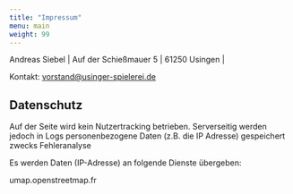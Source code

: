 ```yaml
---
title: "Impressum"
menu: main
weight: 99
---
```


Andreas Siebel |
Auf der Schießmauer 5 |
61250 Usingen |

Kontakt: vorstand@usinger-spielerei.de


## Datenschutz

Auf der Seite wird kein Nutzertracking betrieben. Serverseitig werden jedoch in Logs personenbezogene Daten (z.B. die IP Adresse) gespeichert zwecks Fehleranalyse

Es werden Daten (IP-Adresse) an folgende Dienste übergeben:

umap.openstreetmap.fr
